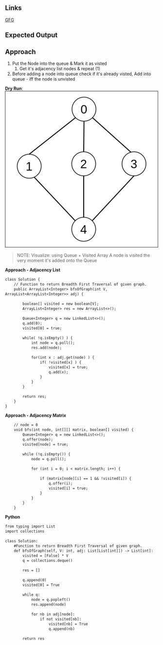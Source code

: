 ## Links
[GFG](https://practice.geeksforgeeks.org/problems/bfs-traversal-of-graph/1)

## Expected Output

## Approach
1. Put the Node into the queue & Mark it as visted
   1. Get it's adjacency list nodes & repeat (1)
2. Before adding a node into queue check if it's already visted, Add into queue - iff the node is unvisted

**Dry Run**:
![image](../../images/bfs-dry-run.png)

>NOTE: Visualize: using Queue + Visited Array
> A node is visited the very moment it's added onto the Queue

**Approach - Adjacency List**
```
class Solution {
    // Function to return Breadth First Traversal of given graph.
    public ArrayList<Integer> bfsOfGraph(int V, ArrayList<ArrayList<Integer>> adj) {

        boolean[] visited = new boolean[V];
        ArrayList<Integer> res = new ArrayList<>();
        
        Queue<Integer> q = new LinkedList<>();
        q.add(0);
        visited[0] = true;
        
        while( !q.isEmpty() ) {
            int node = q.poll();
            res.add(node);
            
            for(int x : adj.get(node) ) {
                if( !visited[x] ) {
                    visited[x] = true;
                    q.add(x);
                }
            }
        }
        
        return res;
    }
}
```


**Approach - Adjacency Matrix**
```
    // node = 0
    void bfs(int node, int[][] matrix, boolean[] visited) {
        Queue<Integer> q = new LinkedList<>();
        q.offer(node);
        visited[node] = true;

        while (!q.isEmpty()) {
            node = q.poll();

            for (int i = 0; i < matrix.length; i++) {
                
                if (matrix[node][i] == 1 && !visited[i]) {
                    q.offer(i);
                    visited[i] = true;
                }
            }
        }
    }
```

**Python**
```
from typing import List
import collections

class Solution:
    #Function to return Breadth First Traversal of given graph.
    def bfsOfGraph(self, V: int, adj: List[List[int]]) -> List[int]:
        visited = [False] * V
        q = collections.deque()
        
        res = []
        
        q.append(0)
        visited[0] = True
        
        while q:
            node = q.popleft()
            res.append(node)
            
            for nb in adj[node]:
                if not visited[nb]:
                    visited[nb] = True
                    q.append(nb)
        
        return res
```